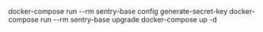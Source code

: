docker-compose run --rm sentry-base config generate-secret-key
docker-compose run --rm sentry-base upgrade
docker-compose up -d
